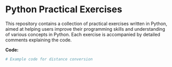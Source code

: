 # Python Practical Exercises

This repository contains a collection of practical exercises written in Python, aimed at helping users improve their programming skills and understanding of various concepts in Python. Each exercise is accompanied by detailed comments explaining the code.

**Code:**

```python
# Example code for distance conversion
